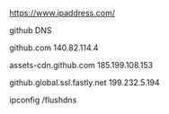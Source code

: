 https://www.ipaddress.com/

github DNS

github.com                                  140.82.114.4

assets-cdn.github.com              185.199.108.153

github.global.ssl.fastly.net        199.232.5.194

 ipconfig /flushdns

